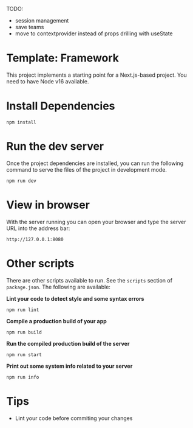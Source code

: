 
TODO:

- session management
- save teams
- move to contextprovider instead of props drilling with useState


# Template: Framework

This project implements a starting point for a Next.js-based project. You need to have Node v16 available.

# Install Dependencies

```
npm install
```

# Run the dev server

Once the project dependencies are installed, you can run the following command to serve the files of the project in development mode.

```
npm run dev
```

# View in browser

With the server running you can open your browser and type the server URL into the address bar:

```
http://127.0.0.1:8080
```

# Other scripts

There are other scripts available to run. See the `scripts` section of `package.json`. The following are available:

**Lint your code to detect style and some syntax errors**

```
npm run lint
```

**Compile a production build of your app**

```
npm run build
```

**Run the compiled production build of the server**

```
npm run start
```

**Print out some system info related to your server**

```
npm run info
```

# Tips

- Lint your code before commiting your changes
